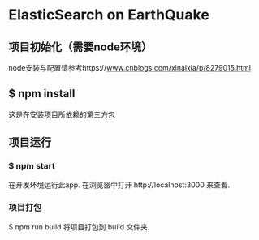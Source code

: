 # ElasticSearch on EarthQuake
## 项目初始化（需要node环境）
node安装与配置请参考https://www.cnblogs.com/xinaixia/p/8279015.html

## $ npm install
这是在安装项目所依赖的第三方包

## 项目运行
### $ npm start
在开发环境运行此app.
在浏览器中打开 http://localhost:3000 来查看.

### 项目打包
$ npm run build
将项目打包到 build 文件夹.